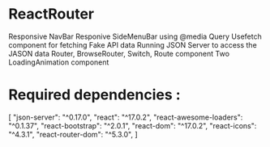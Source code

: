 # ReactRouter
Responsive NavBar
Responive SideMenuBar using @media Query
Usefetch component for fetching Fake API data
Running JSON Server to access the JASON data
Router, BrowseRouter, Switch, Route component
Two LoadingAnimation component


# Required dependencies :
[
    "json-server": "^0.17.0",
    "react": "^17.0.2",
    "react-awesome-loaders": "^0.1.37",
    "react-bootstrap": "^2.0.1",
    "react-dom": "^17.0.2",
    "react-icons": "^4.3.1",
    "react-router-dom": "^5.3.0",
]

